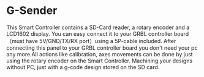 # G-Sender
This Smart Controller contains a SD-Card reader, a rotary encoder and a LCD1602 display. You can easy connect it to your GRBL controller board（must have  5V/GND/TX/RX port）using a 5P-cable included.   After connecting this panel to your GRBL controller board you don't need your pc any more.All actions like calibration, axes movements can be done by just using the rotary encoder on the Smart Controller. Machining your designs without PC, just with a g-code design stored on the SD card.


